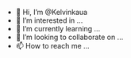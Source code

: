- 👋 Hi, I’m @Kelvinkaua
- 👀 I’m interested in ...
- 🌱 I’m currently learning ...
- 💞️ I’m looking to collaborate on ...
- 📫 How to reach me ...

<!---
Kelvinkaua/Kelvinkaua is a ✨ special ✨ repository because its `README.md` (this file) appears on your GitHub profile.
You can click the Preview link to take a look at your changes.
--->
